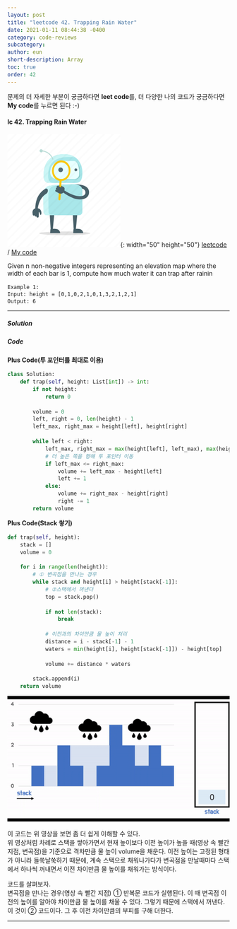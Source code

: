 ```yaml
---
layout: post
title: "leetcode 42. Trapping Rain Water"
date: 2021-01-11 08:44:38 -0400
category: code-reviews
subcategory: 
author: eun
short-description: Array
toc: true
order: 42
---
```


문제의 더 자세한 부분이 궁금하다면 **leet code**를, 더 다양한 나의 코드가 궁금하다면 **My code**를 누르면 된다 :-)


#### lc 42. Trapping Rain Water
![Image Alt 텍스트](/assets/link.png){: width="50" height="50"} <a href="https://leetcode.com/problems/trapping-rain-water/">leetcode</a>  /  <a href="">  My code</a>

Given n non-negative integers representing an elevation map where the width of each bar is 1, compute how much water it can trap after rainin

``` 
Example 1:
Input: height = [0,1,0,2,1,0,1,3,2,1,2,1]
Output: 6
```
---
##### Solution

##### Code
**Plus Code(투 포인터를 최대로 이용)**
```python
class Solution:
    def trap(self, height: List[int]) -> int:
        if not height:
            return 0

        volume = 0
        left, right = 0, len(height) - 1
        left_max, right_max = height[left], height[right]

        while left < right:
            left_max, right_max = max(height[left], left_max), max(height[right], right_max)
            # 더 높은 쪽을 향해 투 포인터 이동
            if left_max <= right_max:
                volume += left_max - height[left]
                left += 1
            else:
                volume += right_max - height[right]
                right -= 1
        return volume
```

**Plus Code(Stack 쌓기)**
```python
def trap(self, height):
    stack = []
    volume = 0

    for i in range(len(height)):
        # ① 변곡점을 만나는 경우     
        while stack and height[i] > height[stack[-1]]:
            # ②스택에서 꺼낸다
            top = stack.pop()

            if not len(stack):
                break

            # 이전과의 차이만큼 물 높이 처리
            distance = i - stack[-1] - 1
            waters = min(height[i], height[stack[-1]]) - height[top]

            volume += distance * waters

        stack.append(i)
    return volume
```

![Gif Alt 텍스트](/assets/images/cr01_09.gif)

이 코드는 위 영상을 보면 좀 더 쉽게 이해할 수 있다.     
위 영상처럼 차례로 스택을 쌓아가면서 현재 높이보다 이전 높이가 높을 때(영상 속 빨간 지점, 변곡점)을 기준으로 격차만큼 물 높이 volume을 채운다. 이전 높이는 고정된 형태가 아니라 들쑥날쑥하기 때문에, 계속 스택으로 채워나가다가 변곡점을 만날때마다 스택에서 하나씩 꺼내면서 이전 차이만큼 물 높이를 채워가는 방식이다.

코드를 살펴보자.        
변곡점을 만나는 경우(영상 속 빨간 지점) ① 반복문 코드가 실행된다. 이 때 변곡점 이전의 높이를 알아야 차이만큼 물 높이를 채울 수 있다. 그렇기 때문에 스택에서 꺼낸다. 이 것이 ② 코드이다. 그 후 이전 차이만큼의 부피를 구해 더한다. 

---
